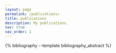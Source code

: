 ```yaml
---
layout: page
permalink: /publications/
title: publications
description: My publications.
nav: true
nav_order: 1
---
```


<!-- _pages/publications.md -->
<div class="publications">

{% bibliography --template bibliography_abstract %}

</div>

<style>
.abstract-text {
    font-size: 0.9em;
    color: #666;
    margin-top: 10px;
    margin-bottom: 15px;
    text-align: justify;
    display: none;
}

.abstract-toggle {
    color: #1976d2;
    cursor: pointer;
    font-size: 0.9em;
    margin-top: 5px;
    display: inline-block;
}

.abstract-toggle:hover {
    text-decoration: underline;
}
</style>

<script type="text/javascript">
document.addEventListener('DOMContentLoaded', function() {
    document.querySelectorAll('.abstract-toggle').forEach(function(button) {
        button.addEventListener('click', function() {
            var abstract = this.nextElementSibling;
            if (abstract.style.display === 'none' || !abstract.style.display) {
                abstract.style.display = 'block';
                this.textContent = '隐藏摘要';
            } else {
                abstract.style.display = 'none';
                this.textContent = '显示摘要';
            }
        });
    });
});
</script>
